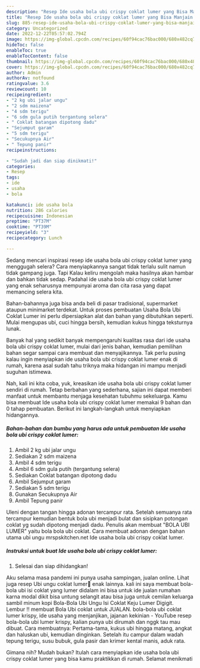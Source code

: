 ```yaml
---
description: "Resep Ide usaha bola ubi crispy coklat lumer yang Bisa Manjain Lidah , Enak Banget"
title: "Resep Ide usaha bola ubi crispy coklat lumer yang Bisa Manjain Lidah , Enak Banget"
slug: 885-resep-ide-usaha-bola-ubi-crispy-coklat-lumer-yang-bisa-manjain-lidah-enak-banget
category: Uncategorized
date: 2022-12-22T05:57:02.794Z
image: https://img-global.cpcdn.com/recipes/60f94cac76bac000/680x482cq70/ide-usaha-bola-ubi-crispy-coklat-lumer-foto-resep-utama.jpg
hideToc: false
enableToc: true
enableTocContent: false
thumbnail: https://img-global.cpcdn.com/recipes/60f94cac76bac000/680x482cq70/ide-usaha-bola-ubi-crispy-coklat-lumer-foto-resep-utama.jpg
cover: https://img-global.cpcdn.com/recipes/60f94cac76bac000/680x482cq70/ide-usaha-bola-ubi-crispy-coklat-lumer-foto-resep-utama.jpg
author: Admin
authorAv: notfound
ratingvalue: 3.6
reviewcount: 10
recipeingredient:
- "2 kg ubi jalar ungu"
- "2 sdm maizena"
- "4 sdm terigu"
- "6 sdm gula putih tergantung selera"
- " Coklat batangan dipotong dadu"
- "Sejumput garam"
- "5 sdm terigu"
- "Secukupnya Air"
- " Tepung panir"
recipeinstructions:

- "Sudah jadi dan siap dinikmati!"
categories:
- Resep
tags:
- ide
- usaha
- bola

katakunci: ide usaha bola 
nutrition: 286 calories
recipecuisine: Indonesian
preptime: "PT37M"
cooktime: "PT39M"
recipeyield: "3"
recipecategory: Lunch

---
```



Sedang mencari inspirasi resep ide usaha bola ubi crispy coklat lumer yang menggugah selera? Cara menyiapkannya sangat tidak terlalu sulit namun tidak gampang juga. Tapi Kalau keliru mengolah maka hasilnya akan hambar dan bahkan tidak sedap. Padahal ide usaha bola ubi crispy coklat lumer yang enak seharusnya mempunyai aroma dan cita rasa yang dapat memancing selera kita.


Bahan-bahannya juga bisa anda beli di pasar tradisional, supermarket ataupun minimarket terdekat. Untuk proses pembuatan Usaha Bola Ubi Coklat Lumer ini perlu dipersiapkan alat dan bahan yang dibutuhkan seperti. Mulai mengupas ubi, cuci hingga bersih, kemudian kukus hingga teksturnya lunak.

Banyak hal yang sedikit banyak mempengaruhi kualitas rasa dari ide usaha bola ubi crispy coklat lumer, mulai dari jenis bahan, kemudian pemilihan bahan segar sampai cara membuat dan menyajikannya. Tak perlu pusing kalau ingin menyiapkan ide usaha bola ubi crispy coklat lumer enak di rumah, karena asal sudah tahu triknya maka hidangan ini mampu menjadi suguhan istimewa.


Nah, kali ini kita coba, yuk, kreasikan ide usaha bola ubi crispy coklat lumer sendiri di rumah. Tetap berbahan yang sederhana, sajian ini dapat memberi manfaat untuk membantu menjaga kesehatan tubuhmu sekeluarga. Kamu bisa membuat Ide usaha bola ubi crispy coklat lumer memakai 9 bahan dan 0 tahap pembuatan. Berikut ini langkah-langkah untuk menyiapkan hidangannya.

<!--inarticleads1-->

##### Bahan-bahan dan bumbu yang harus ada untuk pembuatan Ide usaha bola ubi crispy coklat lumer:

1. Ambil 2 kg ubi jalar ungu
1. Sediakan 2 sdm maizena
1. Ambil 4 sdm terigu
1. Ambil 6 sdm gula putih (tergantung selera)
1. Sediakan  Coklat batangan dipotong dadu
1. Ambil Sejumput garam
1. Sediakan 5 sdm terigu
1. Gunakan Secukupnya Air
1. Ambil  Tepung panir


Uleni dengan tangan hingga adonan tercampur rata. Setelah semuanya rata tercampur kemudian bentuk bola ubi menjadi bulat dan sisipkan potongan coklat yg sudah dipotong menjadi dadu. Penulis akan membuat &#34;BOLA UBI LUMER&#34; yaitu bola bola ubi coklat. Cara membuat adonan dengan bahan utama ubi ungu mrspskitchen.net Ide usaha bola ubi crispy coklat lumer. 

<!--inarticleads2-->

##### Instruksi untuk buat Ide usaha bola ubi crispy coklat lumer:


1. Selesai dan siap dihidangkan!

Aku selama masa pandemi ini punya usaha sampingan, jualan online. Lihat juga resep Ubi ungu coklat lumer🤤 enak lainnya. kali ini saya membuat bola-bola ubi isi coklat yang lumer didalam ini bisa untuk ide jualan rumahan karna modal dikit bisa untung selangit atau bisa juga untuk cemilan keluarga sambil minum kopi Bola-Bola Ubi Ungu Isi Coklat Keju Lumer Digigit. Lembur !! membuat Bola Ubi coklat untuk JUALAN. bola-bola ubi coklat lumer krispy, ide usaha yang menjanjikan, jajanan kekinian - YouTube resep bola-bola ubi lumer krispy, kalian punya ubi dirumah dan nggk tau mau dibuat. Cara membuatnya: Pertama-tama, kukus ubi hingga matang, angkat dan haluskan ubi, kemudian dinginkan. Setelah itu campur dalam wadah tepung terigu, susu bubuk, gula pasir dan krimer kental manis, aduk rata. 

Gimana nih? Mudah bukan? Itulah cara menyiapkan ide usaha bola ubi crispy coklat lumer yang bisa kamu praktikkan di rumah. Selamat menikmati
